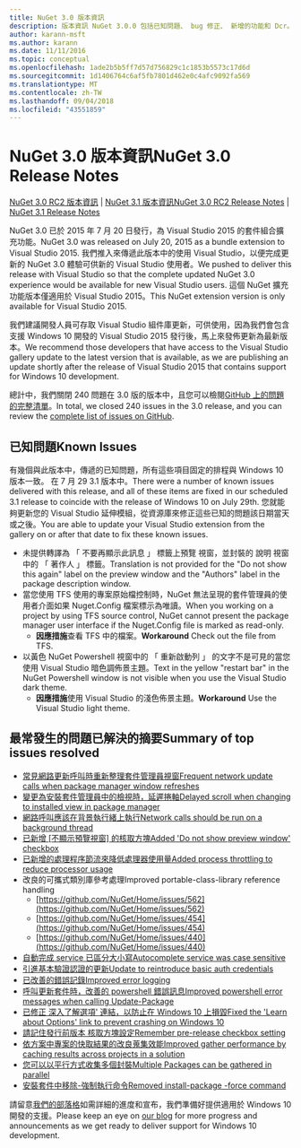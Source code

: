```yaml
---
title: NuGet 3.0 版本資訊
description: 版本資訊 NuGet 3.0.0 包括已知問題、 bug 修正、 新增的功能和 Dcr。
author: karann-msft
ms.author: karann
ms.date: 11/11/2016
ms.topic: conceptual
ms.openlocfilehash: 1ade2b5b5ff7d57d756829c1c1853b5573c17d6d
ms.sourcegitcommit: 1d1406764c6af5fb7801d462e0c4afc9092fa569
ms.translationtype: MT
ms.contentlocale: zh-TW
ms.lasthandoff: 09/04/2018
ms.locfileid: "43551859"
---
```

# <a name="nuget-30-release-notes"></a><span data-ttu-id="0aacc-103">NuGet 3.0 版本資訊</span><span class="sxs-lookup"><span data-stu-id="0aacc-103">NuGet 3.0 Release Notes</span></span>

<span data-ttu-id="0aacc-104">[NuGet 3.0 RC2 版本資訊](../release-notes/nuget-3.0-RC2.md) | [NuGet 3.1 版本資訊](../release-notes/nuget-3.1.md)</span><span class="sxs-lookup"><span data-stu-id="0aacc-104">[NuGet 3.0 RC2 Release Notes](../release-notes/nuget-3.0-RC2.md) | [NuGet 3.1 Release Notes](../release-notes/nuget-3.1.md)</span></span>

<span data-ttu-id="0aacc-105">NuGet 3.0 已於 2015 年 7 月 20 日發行，為 Visual Studio 2015 的套件組合擴充功能。</span><span class="sxs-lookup"><span data-stu-id="0aacc-105">NuGet 3.0 was released on July 20, 2015 as a bundle extension to Visual Studio 2015.</span></span> <span data-ttu-id="0aacc-106">我們推入來傳遞此版本中的使用 Visual Studio，以便完成更新的 NuGet 3.0 體驗可供新的 Visual Studio 使用者。</span><span class="sxs-lookup"><span data-stu-id="0aacc-106">We pushed to deliver this release with Visual Studio so that the complete updated NuGet 3.0 experience would be available for new Visual Studio users.</span></span> <span data-ttu-id="0aacc-107">這個 NuGet 擴充功能版本僅適用於 Visual Studio 2015。</span><span class="sxs-lookup"><span data-stu-id="0aacc-107">This NuGet extension version is only available for Visual Studio 2015.</span></span>

<span data-ttu-id="0aacc-108">我們建議開發人員可存取 Visual Studio 組件庫更新，可供使用，因為我們會包含支援 Windows 10 開發的 Visual Studio 2015 發行後，馬上來發佈更新為最新版本。</span><span class="sxs-lookup"><span data-stu-id="0aacc-108">We recommend those developers that have access to the Visual Studio gallery update to the latest version that is available, as we are publishing an update shortly after the release of Visual Studio 2015 that contains support for Windows 10 development.</span></span>

<span data-ttu-id="0aacc-109">總計中，我們關閉 240 問題在 3.0 版的版本中，且您可以檢閱[GitHub 上的問題的完整清單](https://github.com/NuGet/Home/issues?q=milestone%3A3.0.0-RTM+is%3Aclosed)。</span><span class="sxs-lookup"><span data-stu-id="0aacc-109">In total, we closed 240 issues in the 3.0 release, and you can review the [complete list of issues on GitHub](https://github.com/NuGet/Home/issues?q=milestone%3A3.0.0-RTM+is%3Aclosed).</span></span>

## <a name="known-issues"></a><span data-ttu-id="0aacc-110">已知問題</span><span class="sxs-lookup"><span data-stu-id="0aacc-110">Known Issues</span></span>

<span data-ttu-id="0aacc-111">有幾個與此版本中，傳遞的已知問題，所有這些項目固定的排程與 Windows 10 版本一致。 在 7 月 29 3.1 版本中。</span><span class="sxs-lookup"><span data-stu-id="0aacc-111">There were a number of known issues delivered with this release, and all of these items are fixed in our scheduled 3.1 release to coincide with the release of Windows 10 on July 29th.</span></span>  <span data-ttu-id="0aacc-112">您就能夠更新您的 Visual Studio 延伸模組，從資源庫來修正這些已知的問題該日期當天或之後。</span><span class="sxs-lookup"><span data-stu-id="0aacc-112">You are able to update your Visual Studio extension from the gallery on or after that date to fix these known issues.</span></span>

*  <span data-ttu-id="0aacc-113">未提供轉譯為 「 不要再顯示此訊息 」 標籤上預覽 視窗，並封裝的 說明 視窗中的 「 著作人 」 標籤。</span><span class="sxs-lookup"><span data-stu-id="0aacc-113">Translation is not provided for the "Do not show this again" label on the preview window and the "Authors" label in the package description window.</span></span>
*  <span data-ttu-id="0aacc-114">當您使用 TFS 使用的專案原始檔控制時，NuGet 無法呈現的套件管理員的使用者介面如果 Nuget.Config 檔案標示為唯讀。</span><span class="sxs-lookup"><span data-stu-id="0aacc-114">When you working on a project by using TFS source control, NuGet cannot present the package manager user interface if the Nuget.Config file is marked as read-only.</span></span>
   * <span data-ttu-id="0aacc-115">**因應措施**查看 TFS 中的檔案。</span><span class="sxs-lookup"><span data-stu-id="0aacc-115">**Workaround** Check out the file from TFS.</span></span>
*  <span data-ttu-id="0aacc-116">以黃色 NuGet Powershell 視窗中的 「 重新啟動列 」 的文字不是可見的當您使用 Visual Studio 暗色調佈景主題。</span><span class="sxs-lookup"><span data-stu-id="0aacc-116">Text in the yellow "restart bar" in the NuGet Powershell window is not visible when you use the Visual Studio dark theme.</span></span>
   * <span data-ttu-id="0aacc-117">**因應措施**使用 Visual Studio 的淺色佈景主題。</span><span class="sxs-lookup"><span data-stu-id="0aacc-117">**Workaround** Use the Visual Studio light theme.</span></span>


## <a name="summary-of-top-issues-resolved"></a><span data-ttu-id="0aacc-118">最常發生的問題已解決的摘要</span><span class="sxs-lookup"><span data-stu-id="0aacc-118">Summary of top issues resolved</span></span>

* [<span data-ttu-id="0aacc-119">常見網路更新呼叫時重新整理套件管理員視窗</span><span class="sxs-lookup"><span data-stu-id="0aacc-119">Frequent network update calls when package manager window refreshes</span></span>](https://github.com/NuGet/Home/issues/515)
* [<span data-ttu-id="0aacc-120">變更為安裝套件管理員中的檢視時，延遲捲軸</span><span class="sxs-lookup"><span data-stu-id="0aacc-120">Delayed scroll when changing to installed view in package manager</span></span>](https://github.com/NuGet/Home/issues/519)
* [<span data-ttu-id="0aacc-121">網路呼叫應該在背景執行緒上執行</span><span class="sxs-lookup"><span data-stu-id="0aacc-121">Network calls should be run on a background thread</span></span>](https://github.com/NuGet/Home/issues/516)
* <span data-ttu-id="0aacc-122">[已新增 [不顯示預覽視窗] 的核取方塊](https://github.com/NuGet/Home/issues/566)</span><span class="sxs-lookup"><span data-stu-id="0aacc-122">[Added 'Do not show preview window' checkbox](https://github.com/NuGet/Home/issues/566)</span></span>
* [<span data-ttu-id="0aacc-123">已新增的處理程序節流來降低處理器使用量</span><span class="sxs-lookup"><span data-stu-id="0aacc-123">Added process throttling to reduce processor usage</span></span>](https://github.com/NuGet/Home/issues/356)
* <span data-ttu-id="0aacc-124">改良的可攜式類別庫參考處理</span><span class="sxs-lookup"><span data-stu-id="0aacc-124">Improved portable-class-library reference handling</span></span>
    * [https://github.com/NuGet/Home/issues/562](https://github.com/NuGet/Home/issues/562)
    * [https://github.com/NuGet/Home/issues/454](https://github.com/NuGet/Home/issues/454)
    * [https://github.com/NuGet/Home/issues/440](https://github.com/NuGet/Home/issues/440)
* [<span data-ttu-id="0aacc-125">自動完成 service 已區分大小寫</span><span class="sxs-lookup"><span data-stu-id="0aacc-125">Autocomplete service was case sensitive</span></span>](https://github.com/NuGet/Home/issues/198)
* [<span data-ttu-id="0aacc-126">引進基本驗證認證的更新</span><span class="sxs-lookup"><span data-stu-id="0aacc-126">Update to reintroduce basic auth credentials</span></span>](https://github.com/NuGet/Home/issues/456)
* [<span data-ttu-id="0aacc-127">已改善的錯誤記錄</span><span class="sxs-lookup"><span data-stu-id="0aacc-127">Improved error logging</span></span>](https://github.com/NuGet/Home/issues/407)
* [<span data-ttu-id="0aacc-128">呼叫更新套件時，改善的 powershell 錯誤訊息</span><span class="sxs-lookup"><span data-stu-id="0aacc-128">Improved powershell error messages when calling Update-Package</span></span>](https://github.com/NuGet/Home/issues/5)
* [<span data-ttu-id="0aacc-129">已修正 深入了解選項' 連結，以防止在 Windows 10 上損毀</span><span class="sxs-lookup"><span data-stu-id="0aacc-129">Fixed the 'Learn about Options' link to prevent crashing on Windows 10</span></span>](https://github.com/NuGet/Home/issues/822)
* [<span data-ttu-id="0aacc-130">請記住發行前版本 核取方塊設定</span><span class="sxs-lookup"><span data-stu-id="0aacc-130">Remember pre-release checkbox setting</span></span>](https://github.com/NuGet/Home/issues/732)
* [<span data-ttu-id="0aacc-131">依方案中專案的快取結果的改良蒐集效能</span><span class="sxs-lookup"><span data-stu-id="0aacc-131">Improved gather performance by caching results across projects in a solution</span></span>](https://github.com/NuGet/Home/issues/721)
* [<span data-ttu-id="0aacc-132">您可以以平行方式收集多個封裝</span><span class="sxs-lookup"><span data-stu-id="0aacc-132">Multiple Packages can be gathered in parallel</span></span>](https://github.com/NuGet/Home/issues/713)
* [<span data-ttu-id="0aacc-133">安裝套件中移除-強制執行命令</span><span class="sxs-lookup"><span data-stu-id="0aacc-133">Removed install-package -force command</span></span>](https://github.com/NuGet/Home/issues/697)

<span data-ttu-id="0aacc-134">請留意[我們的部落格](http://blog.nuget.org)如需詳細的進度和宣布，我們準備好提供適用於 Windows 10 開發的支援。</span><span class="sxs-lookup"><span data-stu-id="0aacc-134">Please keep an eye on [our blog](http://blog.nuget.org) for more progress and announcements as we get ready to deliver support for Windows 10 development.</span></span>